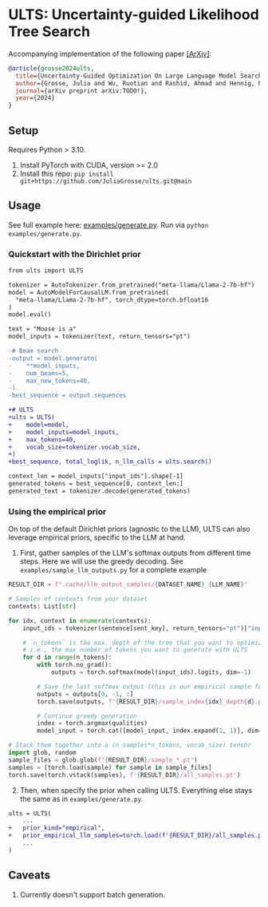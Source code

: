 # ULTS: Uncertainty-guided Likelihood Tree Search

Accompanying implementation of the following paper [[ArXiv]](TODO!):

```bib
@article{grosse2024ults,
  title={Uncertainty-Guided Optimization On Large Language Model Search Trees},
  author={Grosse, Julia and Wu, Ruotian and Rashid, Ahmad and Hennig, Philipp and Poupart, Pascal and Kristiadi, Agustinus},
  journal={arXiv preprint arXiv:TODO!},
  year={2024}
}
```

## Setup

Requires Python > 3.10.

1. Install PyTorch with CUDA, version >= 2.0
2. Install this repo: `pip install git+https://github.com/JuliaGrosse/ults.git@main`

## Usage

See full example here: [examples/generate.py](https://github.com/JuliaGrosse/ults/blob/main/examples/generate.py). Run via `python examples/generate.py`.

### Quickstart with the Dirichlet prior

```diff
from ults import ULTS

tokenizer = AutoTokenizer.from_pretrained("meta-llama/Llama-2-7b-hf")
model = AutoModelForCausalLM.from_pretrained(
  "meta-llama/Llama-2-7b-hf", torch_dtype=torch.bfloat16
)
model.eval()

text = "Moose is a"
model_inputs = tokenizer(text, return_tensors="pt")

-# Beam search
-output = model.generate(
-    **model_inputs,
-    num_beams=5,
-    max_new_tokens=40,
-)
-best_sequence = output.sequences

+# ULTS
+ults = ULTS(
+    model=model,
+    model_inputs=model_inputs,
+    max_tokens=40,
+    vocab_size=tokenizer.vocab_size,
+)
+best_sequence, total_loglik, n_llm_calls = ults.search()

context_len = model_inputs["input_ids"].shape[-1]
generated_tokens = best_sequence[0, context_len:]
generated_text = tokenizer.decode(generated_tokens)
```

### Using the empirical prior

On top of the default Dirichlet priors (agnostic to the LLM), ULTS can also leverage
 empirical priors, specific to the LLM at hand.

1. First, gather samples of the LLM's softmax outputs from different time steps. Here
we will use the greedy decoding. See `examples/sample_llm_outputs.py` for a complete example

```python
RESULT_DIR = f".cache/llm_output_samples/{DATASET_NAME}_{LLM_NAME}"

# Samples of contexts from your dataset
contexts: List[str]

for idx, context in enumerate(contexts):
    input_ids = tokenizer(sentence[sent_key], return_tensors="pt")["input_ids"]

    # `n_tokens` is the max. depth of the tree that you want to optimize on
    # i.e., the max number of tokens you want to generate with ULTS
    for d in range(n_tokens):
        with torch.no_grad():
            outputs = torch.softmax(model(input_ids).logits, dim=-1)

        # Save the last softmax output (this is our empirical sample for depth `d`)
        outputs = outputs[0, -1, :]
        torch.save(outputs, f"{RESULT_DIR}/sample_index{idx}_depth{d}.pt")

        # Continue greedy generation
        index = torch.argmax(qualities)
        model_input = torch.cat([model_input, index.expand(1, 1)], dim=1)

# Stack them together into a (n_samples*n_tokens, vocab_size) tensor
import glob, random
sample_files = glob.glob(f"{RESULT_DIR}/sample_*.pt")
samples = [torch.load(sample) for sample in sample_files]
torch.save(torch.vstack(samples), f'{RESULT_DIR}/all_samples.pt')
```

2. Then, when specify the prior when calling ULTS. Everything else stays the same as in 
`examples/generate.py`.

``` diff
ults = ULTS(
    ...
+   prior_kind="empirical",
+   prior_empirical_llm_samples=torch.load(f'{RESULT_DIR}/all_samples.pt')
    ...
)
```

## Caveats

1. Currently doesn't support batch generation.
